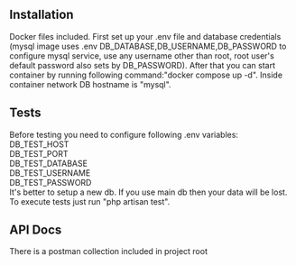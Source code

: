 
## Installation
Docker files included.
First set up your .env file and database credentials (mysql image uses .env DB_DATABASE,DB_USERNAME,DB_PASSWORD to configure mysql service, use any username other than root, root user's default password also sets by DB_PASSWORD).
After that you can start container by running following command:"docker compose up -d".
Inside container network DB hostname is "mysql".

## Tests
Before testing you need to configure following .env variables:<br>
DB_TEST_HOST<br>
DB_TEST_PORT<br>
DB_TEST_DATABASE<br>
DB_TEST_USERNAME<br>
DB_TEST_PASSWORD<br>
It's better to setup a new db. If you use main db then your data will be lost.<br> 
To execute tests just run "php artisan test".

## API Docs
There is a postman collection included in project root
